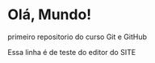 # Olá, Mundo!
 primeiro repositorio do curso Git e GitHub

Essa linha é de teste do editor do SITE 

